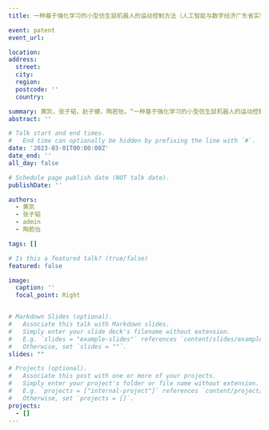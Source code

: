 ```yaml
---
title: 一种基于强化学习的小型仿生鼠机器人的运动控制方法（人工智能与数字经济广东省实验室（广州）& 中山大学，申请号：202311649978.6，2023）

event: patent
event_url: 

location: 
address:
  street: 
  city: 
  region: 
  postcode: ''
  country: 

summary: 黄凯，张子韬，赵子健，陶若怡，“一种基于强化学习的小型仿生鼠机器人的运动控制方法”
abstract: ''

# Talk start and end times.
#   End time can optionally be hidden by prefixing the line with `#`.
date: '2023-03-01T00:00:00Z'
date_end: ''
all_day: false

# Schedule page publish date (NOT talk date).
publishDate: ''

authors:
  - 黄凯
  - 张子韬
  - admin
  - 陶若怡

tags: []

# Is this a featured talk? (true/false)
featured: false

image:
  caption: ''
  focal_point: Right


# Markdown Slides (optional).
#   Associate this talk with Markdown slides.
#   Simply enter your slide deck's filename without extension.
#   E.g. `slides = "example-slides"` references `content/slides/example-slides.md`.
#   Otherwise, set `slides = ""`.
slides: ""

# Projects (optional).
#   Associate this post with one or more of your projects.
#   Simply enter your project's folder or file name without extension.
#   E.g. `projects = ["internal-project"]` references `content/project/deep-learning/index.md`.
#   Otherwise, set `projects = []`.
projects:
  - []
---
```

